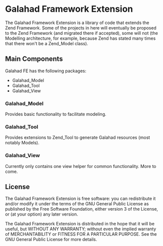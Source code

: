 Galahad Framework Extension
===========================

The Galahad Framework Extension is a library of code that extends the Zend Framework.  Some of the projects in here will eventually be proposed to the Zend Framework (and migrated there if accepted), some will not (the Modelling architecture, for example, because Zend has stated many times that there won't be a Zend_Model class).

Main Components
---------------

Galahad FE has the following packages:

 - Galahad_Model
 - Galahad_Tool
 - Galahad_View

### Galahad_Model

Provides basic functionality to facilitate modeling.

### Galahad_Tool

Provides extensions to Zend_Tool to generate Galahad resources (most notably Models).

### Galahad_View

Currently only contains one view helper for common functionality.  More to come.

License
-------

The Galahad Framework Extension is free software: you can redistribute it and/or modify it under the terms of the GNU General Public License as published by the Free Software Foundation, either version 3 of the License, or (at your option) any later version.

The Galahad Framework Extension is distributed in the hope that it will be useful, but WITHOUT ANY WARRANTY; without even the implied warranty of MERCHANTABILITY or FITNESS FOR A PARTICULAR PURPOSE.  See the GNU General Public License for more details.